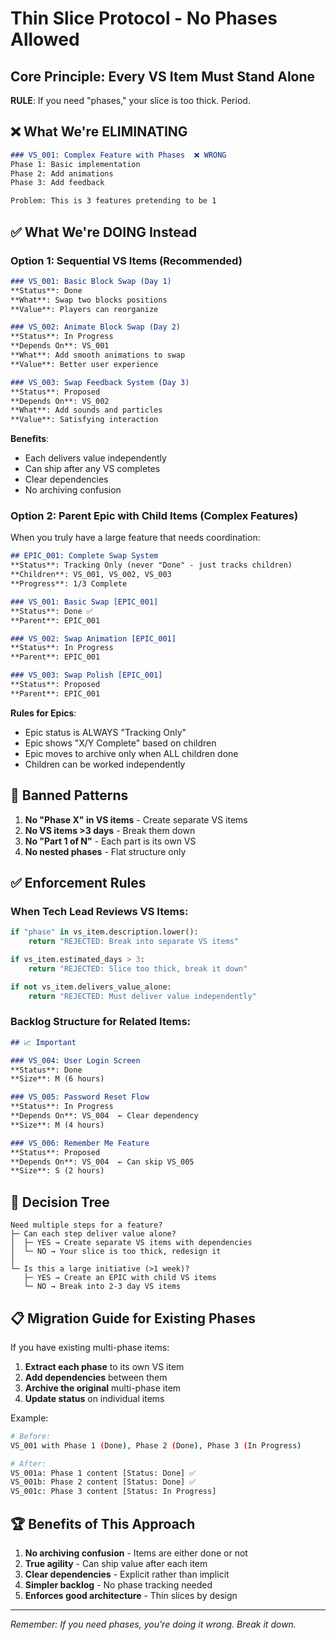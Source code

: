# Thin Slice Protocol - No Phases Allowed

## Core Principle: Every VS Item Must Stand Alone

**RULE**: If you need "phases," your slice is too thick. Period.

## ❌ What We're ELIMINATING

```markdown
### VS_001: Complex Feature with Phases  ❌ WRONG
Phase 1: Basic implementation
Phase 2: Add animations  
Phase 3: Add feedback

Problem: This is 3 features pretending to be 1
```

## ✅ What We're DOING Instead

### Option 1: Sequential VS Items (Recommended)

```markdown
### VS_001: Basic Block Swap (Day 1)
**Status**: Done
**What**: Swap two blocks positions
**Value**: Players can reorganize

### VS_002: Animate Block Swap (Day 2)  
**Status**: In Progress
**Depends On**: VS_001
**What**: Add smooth animations to swap
**Value**: Better user experience

### VS_003: Swap Feedback System (Day 3)
**Status**: Proposed
**Depends On**: VS_002
**What**: Add sounds and particles
**Value**: Satisfying interaction
```

**Benefits**:
- Each delivers value independently
- Can ship after any VS completes
- Clear dependencies
- No archiving confusion

### Option 2: Parent Epic with Child Items (Complex Features)

When you truly have a large feature that needs coordination:

```markdown
## EPIC_001: Complete Swap System
**Status**: Tracking Only (never "Done" - just tracks children)
**Children**: VS_001, VS_002, VS_003
**Progress**: 1/3 Complete

### VS_001: Basic Swap [EPIC_001]
**Status**: Done ✅
**Parent**: EPIC_001

### VS_002: Swap Animation [EPIC_001]
**Status**: In Progress
**Parent**: EPIC_001

### VS_003: Swap Polish [EPIC_001]
**Status**: Proposed
**Parent**: EPIC_001
```

**Rules for Epics**:
- Epic status is ALWAYS "Tracking Only"
- Epic shows "X/Y Complete" based on children
- Epic moves to archive only when ALL children done
- Children can be worked independently

## 🚫 Banned Patterns

1. **No "Phase X" in VS items** - Create separate VS items
2. **No VS items >3 days** - Break them down
3. **No "Part 1 of N"** - Each part is its own VS
4. **No nested phases** - Flat structure only

## ✅ Enforcement Rules

### When Tech Lead Reviews VS Items:

```python
if "phase" in vs_item.description.lower():
    return "REJECTED: Break into separate VS items"

if vs_item.estimated_days > 3:
    return "REJECTED: Slice too thick, break it down"

if not vs_item.delivers_value_alone:
    return "REJECTED: Must deliver value independently"
```

### Backlog Structure for Related Items:

```markdown
## 📈 Important

### VS_004: User Login Screen
**Status**: Done
**Size**: M (6 hours)

### VS_005: Password Reset Flow
**Status**: In Progress
**Depends On**: VS_004  ← Clear dependency
**Size**: M (4 hours)

### VS_006: Remember Me Feature
**Status**: Proposed
**Depends On**: VS_004  ← Can skip VS_005
**Size**: S (2 hours)
```

## 🎯 Decision Tree

```
Need multiple steps for a feature?
├─ Can each step deliver value alone?
│  ├─ YES → Create separate VS items with dependencies
│  └─ NO → Your slice is too thick, redesign it
│
└─ Is this a large initiative (>1 week)?
   ├─ YES → Create an EPIC with child VS items
   └─ NO → Break into 2-3 day VS items
```

## 📋 Migration Guide for Existing Phases

If you have existing multi-phase items:

1. **Extract each phase** to its own VS item
2. **Add dependencies** between them
3. **Archive the original** multi-phase item
4. **Update status** on individual items

Example:
```bash
# Before:
VS_001 with Phase 1 (Done), Phase 2 (Done), Phase 3 (In Progress)

# After:  
VS_001a: Phase 1 content [Status: Done] ✅
VS_001b: Phase 2 content [Status: Done] ✅
VS_001c: Phase 3 content [Status: In Progress]
```

## 🏆 Benefits of This Approach

1. **No archiving confusion** - Items are either done or not
2. **True agility** - Can ship value after each item
3. **Clear dependencies** - Explicit rather than implicit
4. **Simpler backlog** - No phase tracking needed
5. **Enforces good architecture** - Thin slices by design

---

*Remember: If you need phases, you're doing it wrong. Break it down.*